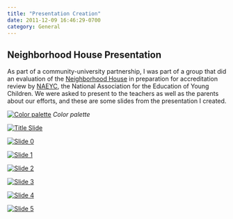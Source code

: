 ```yaml
---
title: "Presentation Creation"
date: 2011-12-09 16:46:29-0700
category: General
---
```


## Neighborhood House Presentation
As part of a community-university partnership, I was part of a group that did an evaluation of the [Neighborhood House](http://www.nhutah.org) in preparation for accreditation review by [NAEYC](http://www.naeyc.org), the National Association for the Education of Young Children. We were asked to present to the teachers as well as the parents about our efforts, and these are some slides from the presentation I created.

[![Color palette](https://media.bennorris.org/images/bennorris/uploads/2019/81447bacd7.jpg "Color palette")](https://media.bennorris.org/images/bennorris/uploads/2019/81447bacd7.jpg)
*Color palette*

[![Title Slide](https://media.bennorris.org/images/bennorris/uploads/2019/d98ed55cbd.jpg "Title Slide")](https://media.bennorris.org/images/bennorris/uploads/2019/d98ed55cbd.jpg)

[![Slide 0](https://media.bennorris.org/images/bennorris/uploads/2019/803e628efb.jpg "Slide 0")](https://media.bennorris.org/images/bennorris/uploads/2019/803e628efb.jpg)

[![Slide 1](https://media.bennorris.org/images/bennorris/uploads/2019/a60a4a5bde.jpg "Slide 1")](https://media.bennorris.org/images/bennorris/uploads/2019/a60a4a5bde.jpg)

[![Slide 2](https://media.bennorris.org/images/bennorris/uploads/2019/5a8503a55a.jpg "Slide 2")](https://media.bennorris.org/images/bennorris/uploads/2019/5a8503a55a.jpg)

[![Slide 3](https://media.bennorris.org/images/bennorris/uploads/2019/674d30d116.jpg "Slide 3")](https://media.bennorris.org/images/bennorris/uploads/2019/674d30d116.jpg)

[![Slide 4](https://media.bennorris.org/images/bennorris/uploads/2019/1889501382.jpg "Slide 4")](https://media.bennorris.org/images/bennorris/uploads/2019/1889501382.jpg)

[![Slide 5](https://media.bennorris.org/images/bennorris/uploads/2019/5935df8f6a.jpg "Slide 5")](https://media.bennorris.org/images/bennorris/uploads/2019/5935df8f6a.jpg)
